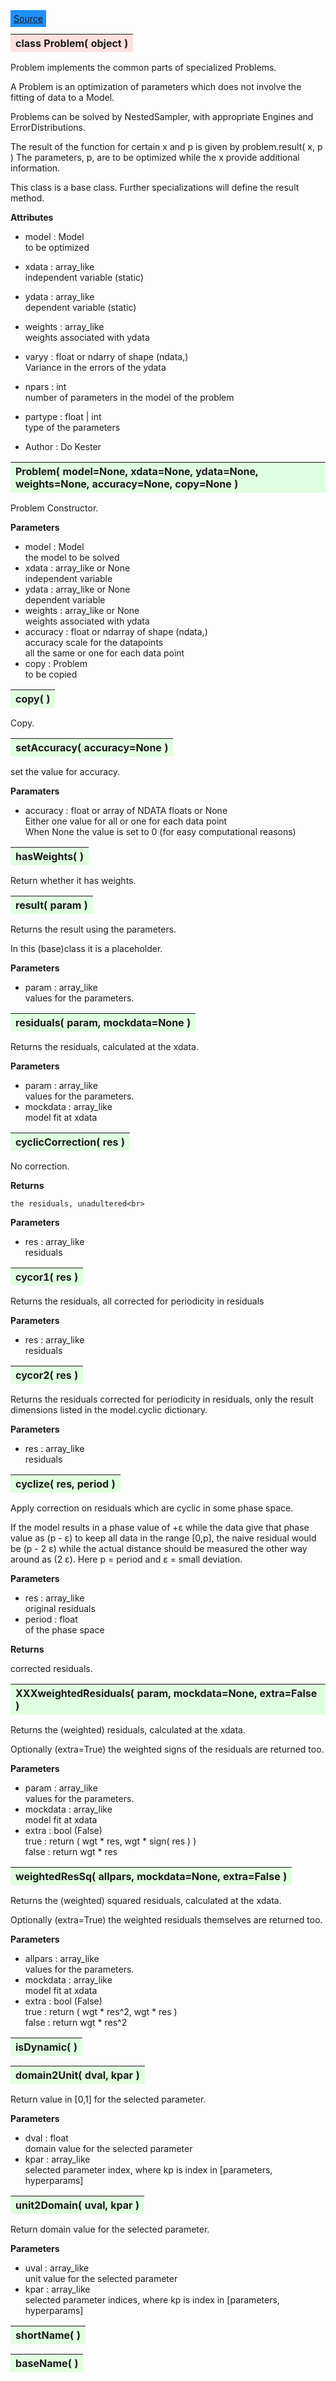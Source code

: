---
---

<div class="button">
  <span style="background-color: DodgerBlue; color: White;  border:5px solid DodgerBlue">
<a href=https://github.com/dokester/BayesicFitting/blob/master/BayesicFitting/source/Problem.py target=_blank>Source</a></span></div>

<a name="Problem"></a>
<table><thead style="background-color:#FFE0E0; width:100%"><tr><th style="text-align:left">
<strong>class Problem(</strong> object )
</th></tr></thead></table>
<p>

Problem implements the common parts of specialized Problems.

A Problem is an optimization of parameters which does not involve
the fitting of data to a Model.

Problems can be solved by NestedSampler, with appropriate Engines and
ErrorDistributions.

The result of the function for certain x and p is given by
problem.result( x, p )
The parameters, p, are to be optimized while the x provide additional
information.

This class is a base class. Further specializations will define the
result method.

<b>Attributes</b>

* model  :  Model<br>
    to be optimized<br>
* xdata  :  array_like<br>
    independent variable (static)<br>
* ydata  :  array_like<br>
    dependent variable (static)<br>
* weights  :  array_like<br>
    weights associated with ydata<br>
* varyy  :  float or ndarry of shape (ndata,)<br>
    Variance in the errors of the ydata<br>
* npars  :  int<br>
    number of parameters in the model of the problem<br>
* partype  :  float | int<br>
    type of the parameters<br>


* Author  :          Do Kester<br>


<a name="Problem"></a>
<table><thead style="background-color:#E0FFE0; width:100%"><tr><th style="text-align:left">
<strong>Problem(</strong> model=None, xdata=None, ydata=None, weights=None,
 accuracy=None, copy=None )
</th></tr></thead></table>
<p>

Problem Constructor.

<b>Parameters</b>

* model  :  Model<br>
    the model to be solved<br>
* xdata  :  array_like or None<br>
    independent variable<br>
* ydata  :  array_like or None<br>
    dependent variable<br>
* weights  :  array_like or None<br>
    weights associated with ydata<br>
* accuracy  :  float or ndarray of shape (ndata,)<br>
    accuracy scale for the datapoints<br>
    all the same or one for each data point<br>
* copy  :  Problem<br>
    to be copied<br>


<a name="copy"></a>
<table><thead style="background-color:#E0FFE0; width:100%"><tr><th style="text-align:left">
<strong>copy(</strong> )
</th></tr></thead></table>
<p>

Copy.


<a name="setAccuracy"></a>
<table><thead style="background-color:#E0FFE0; width:100%"><tr><th style="text-align:left">
<strong>setAccuracy(</strong> accuracy=None ) 
</th></tr></thead></table>
<p>

set the value for accuracy.

<b>Paramaters</b>

* accuracy  :  float or array of NDATA floats or None<br>
    Either one value for all or one for each data point<br>
    When None the value is set to 0 (for easy computational reasons)

<a name="hasWeights"></a>
<table><thead style="background-color:#E0FFE0; width:100%"><tr><th style="text-align:left">
<strong>hasWeights(</strong> )
</th></tr></thead></table>
<p>
Return whether it has weights. 

<a name="result"></a>
<table><thead style="background-color:#E0FFE0; width:100%"><tr><th style="text-align:left">
<strong>result(</strong> param )
</th></tr></thead></table>
<p>

Returns the result using the parameters.

In this (base)class it is a placeholder.

<b>Parameters</b>

* param  :  array_like<br>
    values for the parameters.<br>


<a name="residuals"></a>
<table><thead style="background-color:#E0FFE0; width:100%"><tr><th style="text-align:left">
<strong>residuals(</strong> param, mockdata=None ) 
</th></tr></thead></table>
<p>

Returns the residuals, calculated at the xdata.

<b>Parameters</b>

* param  :  array_like<br>
    values for the parameters.<br>
* mockdata  :  array_like<br>
    model fit at xdata<br>


<a name="cyclicCorrection"></a>
<table><thead style="background-color:#E0FFE0; width:100%"><tr><th style="text-align:left">
<strong>cyclicCorrection(</strong> res )
</th></tr></thead></table>
<p>

No correction.

<b>Returns </b>

    the residuals, unadultered<br>

<b>Parameters</b>

* res  :  array_like<br>
    residuals<br>


<a name="cycor1"></a>
<table><thead style="background-color:#E0FFE0; width:100%"><tr><th style="text-align:left">
<strong>cycor1(</strong> res )
</th></tr></thead></table>
<p>

Returns the residuals, all corrected for periodicity in residuals

<b>Parameters</b>

* res  :  array_like<br>
    residuals<br>


<a name="cycor2"></a>
<table><thead style="background-color:#E0FFE0; width:100%"><tr><th style="text-align:left">
<strong>cycor2(</strong> res )
</th></tr></thead></table>
<p>

Returns the residuals corrected for periodicity in residuals, only
the result dimensions listed in the model.cyclic dictionary.

<b>Parameters</b>

* res  :  array_like<br>
    residuals<br>


<a name="cyclize"></a>
<table><thead style="background-color:#E0FFE0; width:100%"><tr><th style="text-align:left">
<strong>cyclize(</strong> res, period ) 
</th></tr></thead></table>
<p>

Apply correction on residuals which are cyclic in some
phase space.

If the model results in a phase value of +&epsilon;
while the data give that phase value as (p - &epsilon;)
to keep all data in the range [0,p], the naive residual
would be (p - 2 &epsilon;) while the actual distance should
be measured the other way around as (2 &epsilon;).
Here p = period and &epsilon; = small deviation.

<b>Parameters</b>

* res  :  array_like<br>
    original residuals<br>
* period  :  float<br>
    of the phase space<br>

<b>Returns</b>

corrected residuals.

<a name="XXXweightedResiduals"></a>
<table><thead style="background-color:#E0FFE0; width:100%"><tr><th style="text-align:left">
<strong>XXXweightedResiduals(</strong> param, mockdata=None, extra=False ) 
</th></tr></thead></table>
<p>

Returns the (weighted) residuals, calculated at the xdata.

Optionally (extra=True) the weighted signs of the residuals are returned too.

<b>Parameters</b>

* param  :  array_like<br>
    values for the parameters.<br>
* mockdata  :  array_like<br>
    model fit at xdata<br>
* extra  :  bool (False)<br>
    true  : return ( wgt * res, wgt * sign( res ) )<br>
    false : return wgt * res

<a name="weightedResSq"></a>
<table><thead style="background-color:#E0FFE0; width:100%"><tr><th style="text-align:left">
<strong>weightedResSq(</strong> allpars, mockdata=None, extra=False ) 
</th></tr></thead></table>
<p>

Returns the (weighted) squared residuals, calculated at the xdata.

Optionally (extra=True) the weighted residuals themselves are returned too.

<b>Parameters</b>

* allpars  :  array_like<br>
    values for the parameters.<br>
* mockdata  :  array_like<br>
    model fit at xdata<br>
* extra  :  bool (False)<br>
    true  : return ( wgt * res^2, wgt * res )<br>
    false : return wgt * res^2

<a name="isDynamic"></a>
<table><thead style="background-color:#E0FFE0; width:100%"><tr><th style="text-align:left">
<strong>isDynamic(</strong> ) 
</th></tr></thead></table>
<p>
<a name="domain2Unit"></a>
<table><thead style="background-color:#E0FFE0; width:100%"><tr><th style="text-align:left">
<strong>domain2Unit(</strong> dval, kpar ) 
</th></tr></thead></table>
<p>

Return value in [0,1] for the selected parameter.

<b>Parameters</b>

* dval  :  float<br>
    domain value for the selected parameter<br>
* kpar  :  array_like<br>
    selected parameter index, where kp is index in [parameters, hyperparams]

<a name="unit2Domain"></a>
<table><thead style="background-color:#E0FFE0; width:100%"><tr><th style="text-align:left">
<strong>unit2Domain(</strong> uval, kpar ) 
</th></tr></thead></table>
<p>

Return domain value for the selected parameter.

<b>Parameters</b>

* uval  :  array_like<br>
    unit value for the selected parameter<br>
* kpar  :  array_like<br>
    selected parameter indices, where kp is index in [parameters, hyperparams]

<a name="shortName"></a>
<table><thead style="background-color:#E0FFE0; width:100%"><tr><th style="text-align:left">
<strong>shortName(</strong> ) 
</th></tr></thead></table>
<p>
<a name="baseName"></a>
<table><thead style="background-color:#E0FFE0; width:100%"><tr><th style="text-align:left">
<strong>baseName(</strong> ) 
</th></tr></thead></table>
<p>
